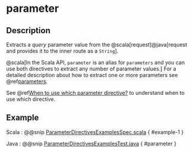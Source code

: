 # parameter

## Description

Extracts a *query* parameter value from the @scala[request]@java[request and provides it to the inner route as a `String`].

@scala[In the Scala API, `parameter` is an alias for `parameters` and you can use both directives to extract any number of parameter values.]
For a detailed description about how to extract one or more parameters see @ref[parameters](parameters.md).

See @ref[When to use which parameter directive?](index.md#which-parameter-directive) to understand when to use which directive.

## Example

Scala
:  @@snip [ParameterDirectivesExamplesSpec.scala](/docs/src/test/scala/docs/http/scaladsl/server/directives/ParameterDirectivesExamplesSpec.scala) { #example-1 }

Java
:  @@snip [ParameterDirectivesExamplesTest.java](/docs/src/test/java/docs/http/javadsl/server/directives/ParameterDirectivesExamplesTest.java) { #parameter }
